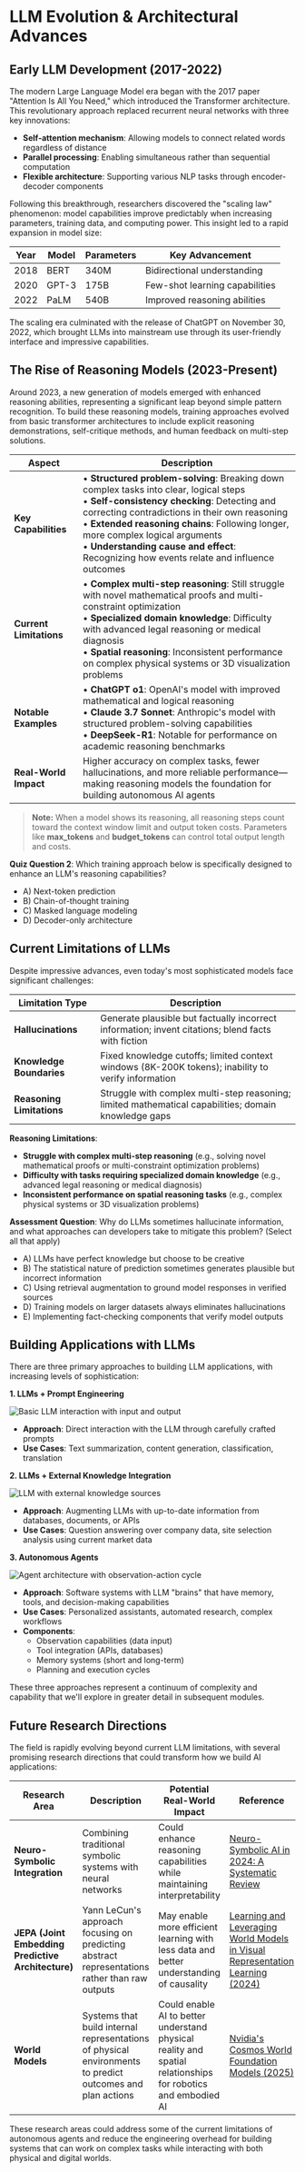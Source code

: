 # LLM Evolution & Architectural Advances

## Early LLM Development (2017-2022)

The modern Large Language Model era began with the 2017 paper "Attention Is All You Need," which introduced the Transformer architecture. This revolutionary approach replaced recurrent neural networks with three key innovations:

- **Self-attention mechanism**: Allowing models to connect related words regardless of distance
- **Parallel processing**: Enabling simultaneous rather than sequential computation
- **Flexible architecture**: Supporting various NLP tasks through encoder-decoder components

Following this breakthrough, researchers discovered the "scaling law" phenomenon: model capabilities improve predictably when increasing parameters, training data, and computing power. This insight led to a rapid expansion in model size:

| Year | Model | Parameters | Key Advancement |
|------|-------|------------|-----------------|
| 2018 | BERT | 340M | Bidirectional understanding |
| 2020 | GPT-3 | 175B | Few-shot learning capabilities |
| 2022 | PaLM | 540B | Improved reasoning abilities |

The scaling era culminated with the release of ChatGPT on November 30, 2022, which brought LLMs into mainstream use through its user-friendly interface and impressive capabilities.

## The Rise of Reasoning Models (2023-Present)

Around 2023, a new generation of models emerged with enhanced reasoning abilities, representing a significant leap beyond simple pattern recognition. To build these reasoning models, training approaches evolved from basic transformer architectures to include explicit reasoning demonstrations, self-critique methods, and human feedback on multi-step solutions.

| Aspect | Description |
|--------|-------------|
| **Key Capabilities** | • **Structured problem-solving**: Breaking down complex tasks into clear, logical steps<br>• **Self-consistency checking**: Detecting and correcting contradictions in their own reasoning<br>• **Extended reasoning chains**: Following longer, more complex logical arguments<br>• **Understanding cause and effect**: Recognizing how events relate and influence outcomes |
| **Current Limitations** | • **Complex multi-step reasoning**: Still struggle with novel mathematical proofs and multi-constraint optimization<br>• **Specialized domain knowledge**: Difficulty with advanced legal reasoning or medical diagnosis<br>• **Spatial reasoning**: Inconsistent performance on complex physical systems or 3D visualization problems |
| **Notable Examples** | • **ChatGPT o1**: OpenAI's model with improved mathematical and logical reasoning<br>• **Claude 3.7 Sonnet**: Anthropic's model with structured problem-solving capabilities<br>• **DeepSeek-R1**: Notable for performance on academic reasoning benchmarks |
| **Real-World Impact** | Higher accuracy on complex tasks, fewer hallucinations, and more reliable performance—making reasoning models the foundation for building autonomous AI agents |

> **Note:** When a model shows its reasoning, all reasoning steps count toward the context window limit and output token costs. Parameters like **max_tokens** and **budget_tokens** can control total output length and costs.

**Quiz Question 2**: Which training approach below is specifically designed to enhance an LLM's reasoning capabilities?
- A) Next-token prediction
- B) Chain-of-thought training
- C) Masked language modeling
- D) Decoder-only architecture

## Current Limitations of LLMs

Despite impressive advances, even today's most sophisticated models face significant challenges:

| Limitation Type | Description |
|-----------------|-------------|
| **Hallucinations** | Generate plausible but factually incorrect information; invent citations; blend facts with fiction |
| **Knowledge Boundaries** | Fixed knowledge cutoffs; limited context windows (8K-200K tokens); inability to verify information |
| **Reasoning Limitations** | Struggle with complex multi-step reasoning; limited mathematical capabilities; domain knowledge gaps |

**Reasoning Limitations**:
- **Struggle with complex multi-step reasoning** (e.g., solving novel mathematical proofs or multi-constraint optimization problems)
- **Difficulty with tasks requiring specialized domain knowledge** (e.g., advanced legal reasoning or medical diagnosis)
- **Inconsistent performance on spatial reasoning tasks** (e.g., complex physical systems or 3D visualization problems)

**Assessment Question**: Why do LLMs sometimes hallucinate information, and what approaches can developers take to mitigate this problem? (Select all that apply)
- A) LLMs have perfect knowledge but choose to be creative
- B) The statistical nature of prediction sometimes generates plausible but incorrect information
- C) Using retrieval augmentation to ground model responses in verified sources
- D) Training models on larger datasets always eliminates hallucinations
- E) Implementing fact-checking components that verify model outputs

## Building Applications with LLMs

There are three primary approaches to building LLM applications, with increasing levels of sophistication:

**1. LLMs + Prompt Engineering**

![Basic LLM interaction with input and output](../images/llm-basic.png)

- **Approach**: Direct interaction with the LLM through carefully crafted prompts
- **Use Cases**: Text summarization, content generation, classification, translation

**2. LLMs + External Knowledge Integration**

![LLM with external knowledge sources](../images/llm-knowledge.png)

- **Approach**: Augmenting LLMs with up-to-date information from databases, documents, or APIs
- **Use Cases**: Question answering over company data, site selection analysis using current market data

**3. Autonomous Agents**

![Agent architecture with observation-action cycle](../images/agent-cycle.png)

- **Approach**: Software systems with LLM "brains" that have memory, tools, and decision-making capabilities
- **Use Cases**: Personalized assistants, automated research, complex workflows
- **Components**: 
  - Observation capabilities (data input)
  - Tool integration (APIs, databases)
  - Memory systems (short and long-term)
  - Planning and execution cycles

These three approaches represent a continuum of complexity and capability that we'll explore in greater detail in subsequent modules.

## Future Research Directions

The field is rapidly evolving beyond current LLM limitations, with several promising research directions that could transform how we build AI applications:

| Research Area | Description | Potential Real-World Impact | Reference |
|---------------|-------------|----------------------------|-----------|
| **Neuro-Symbolic Integration** | Combining traditional symbolic systems with neural networks | Could enhance reasoning capabilities while maintaining interpretability | [Neuro-Symbolic AI in 2024: A Systematic Review](https://arxiv.org/abs/2501.05435) |
| **JEPA (Joint Embedding Predictive Architecture)** | Yann LeCun's approach focusing on predicting abstract representations rather than raw outputs | May enable more efficient learning with less data and better understanding of causality | [Learning and Leveraging World Models in Visual Representation Learning (2024)](https://arxiv.org/abs/2403.00504) |
| **World Models** | Systems that build internal representations of physical environments to predict outcomes and plan actions | Could enable AI to better understand physical reality and spatial relationships for robotics and embodied AI | [Nvidia's Cosmos World Foundation Models (2025)](https://www.constellationr.com/blog-news/insights/physical-ai-world-foundation-models-will-move-forefront) |

These research areas could address some of the current limitations of autonomous agents and reduce the engineering overhead for building systems that can work on complex tasks while interacting with both physical and digital worlds.

<section id="model-selection" class="module-section" style="display:none">
    <div class="concept-section">
        <h2>6. Reasoning in Foundational Models</h2>
        ... (content to be replaced) ...
    </div>
    <div class="section-nav-btns">
        <button id="back-model-selection">Back</button>
        <button id="next-model-selection">Next</button>
    </div>
</section>